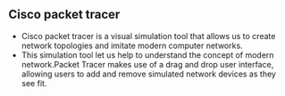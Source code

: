 ## Cisco packet tracer

- Cisco packet tracer is a visual simulation tool that allows us to create network topologies and imitate modern computer networks.
- This simulation tool let us help to understand the concept of modern network.Packet Tracer makes use of a drag and drop user interface, allowing users to add and remove simulated network devices as they see fit.


